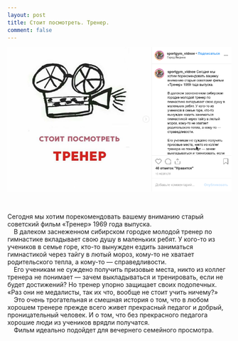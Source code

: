 ```yaml
---
layout: post
title: Стоит посмотреть. Тренер.
comment: false
---
```

![Текст поста]( /sample/i/trener.png)

⠀

Сегодня мы хотим порекомендовать вашему вниманию старый советский фильм «Тренер» 1969 года выпуска.  
⠀
В далеком заснеженном сибирском городке молодой тренер по гимнастике вкладывает свою душу в маленьких ребят. У кого-то из учеников в семье горе, кто-то вынужден ездить заниматься гимнастикой через тайгу в лютый мороз, кому-то не хватает родительского тепла, а кому-то — справедливости.  
⠀
Его ученикам не суждено получить призовые места, никто из коллег тренера не понимает — зачем выкладываться и тренировать, если не будет достижений? Но тренер упорно защищает своих подопечных. «Раз они не медалисты, так их что, вообще не стоит учить ничему?»  
⠀
Это очень трогательная и смешная история о том, что в любом хорошем тренере прежде всего живет прекрасный педагог и добрый, проницательный человек. И о том, что без прекрасного педагога хорошие люди из учеников врядли получатся.  
⠀
Фильм идеально подойдет для вечернего семейного просмотра.  
